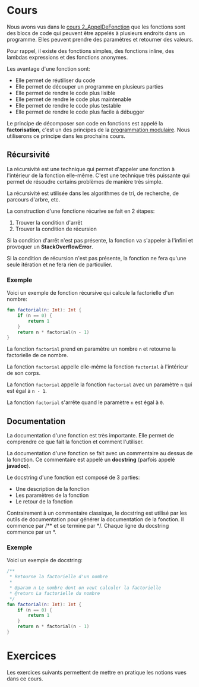 # Cours

Nous avons vus dans le [cours 2_AppelDeFonction](course://1_ProgrammationImperative/2_AppelDeFonction/task.md) que les fonctions sont des blocs de code qui peuvent être appelés à plusieurs endroits dans un programme. Elles peuvent prendre des paramètres et retourner des valeurs.

Pour rappel, il existe des fonctions simples, des fonctions inline, des lambdas expressions et des fonctions anonymes.

Les avantage d'une fonction sont:

*   Elle permet de réutiliser du code
*  Elle permet de découper un programme en plusieurs parties
* Elle permet de rendre le code plus lisible
* Elle permet de rendre le code plus maintenable
* Elle permet de rendre le code plus testable
* Elle permet de rendre le code plus facile à débugger

Le principe de décomposer son code en fonctions est appelé la **factorisation**, c'est un des principes de la [programmation modulaire](https://fr.wikipedia.org/wiki/Programmation_modulaire). Nous utiliserons ce principe dans les prochains cours.

## Récursivité

La récursivité est une technique qui permet d'appeler une fonction à l'intérieur de la fonction elle-même. C'est une technique très puissante qui permet de résoudre certains problèmes de manière très simple.

La récursivité est utilisée dans les algorithmes de tri, de recherche, de parcours d'arbre, etc.

La construction d'une fonctione récurive se fait en 2 étapes:

1.  Trouver la condition d'arrêt
2. Trouver la condition de récursion

Si la condition d'arrêt n'est pas présente, la fonction va s'appeler à l'infini et provoquer un **StackOverflowError**.

Si la condition de récursion n'est pas présente, la fonction ne fera qu'une seule itération et ne fera rien de particulier.

### Exemple

Voici un exemple de fonction récursive qui calcule la factorielle d'un nombre:

```kotlin
fun factorial(n: Int): Int {
    if (n == 0) {
        return 1
    }
    return n * factorial(n - 1)
}
```

La fonction `factorial` prend en paramètre un nombre `n` et retourne la factorielle de ce nombre.

La fonction `factorial` appelle elle-même la fonction `factorial` à l'intérieur de son corps.

La fonction `factorial` appelle la fonction `factorial` avec un paramètre `n` qui est égal à `n - 1`.

La fonction `factorial` s'arrête quand le paramètre `n` est égal à `0`.

## Documentation

La documentation d'une fonction est très importante. Elle permet de comprendre ce que fait la fonction et comment l'utiliser.

La documentation d'une fonction se fait avec un commentaire au dessus de la fonction. Ce commentaire est appelé un **docstring** (parfois appelé **javadoc**).

Le docstring d'une fonction est composé de 3 parties:

*   Une description de la fonction
*  Les paramètres de la fonction
* Le retour de la fonction

Contrairement à un commentaire classique, le docstring est utilisé par les outils de documentation pour générer la documentation de la fonction. Il commence par /** et se termine par */. Chaque ligne du docstring commence par un *.
### Exemple

Voici un exemple de docstring:

```kotlin
/**
 * Retourne la factorielle d'un nombre
 *
 * @param n Le nombre dont on veut calculer la factorielle
 * @return La factorielle du nombre
 */
fun factorial(n: Int): Int {
    if (n == 0) {
        return 1
    }
    return n * factorial(n - 1)
}
```

# Exercices

Les exercices suivants permettent de mettre en pratique les notions vues dans ce cours.